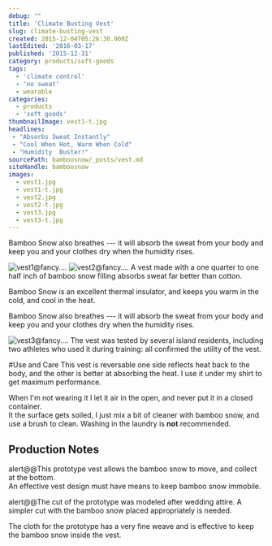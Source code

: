 ```yaml
---
debug: ""
title: 'Climate Busting Vest'
slug: climate-busting-vest
created: 2015-12-04T05:26:30.000Z
lastEdited: '2016-03-17'
published: '2015-12-31'
category: products/soft-goods
tags:
  - 'climate control'
  - 'no sweat'
  - wearable
categories:
  - products
  - 'soft goods'
thumbnailImage: vest1-t.jpg
headlines:
 - "Absorbs Sweat Instantly"
 - "Cool When Hot, Warm When Cold"
 - "Humidity  Buster!"
sourcePath: bamboosnow/_posts/vest.md
siteHandle: bamboosnow
images:
  - vest1.jpg
  - vest1-t.jpg
  - vest2.jpg
  - vest2-t.jpg
  - vest3.jpg
  - vest3-t.jpg
---
```

Bamboo Snow also breathes --- it will absorb the sweat from your body and keep you and your clothes dry when the humidity rises.
<!-- excerpt -->
![vest1@fancy....](@pathToMe/vest1.jpg "reversable vest- black out")
![vest2@fancy....](@pathToMe/vest2.jpg "reversable vest - white out" )
A vest made with a one quarter to one half inch of bamboo snow filling absorbs sweat far better than cotton.

Bamboo Snow is an excellent thermal insulator, and keeps you warm in the cold, and cool in the heat.

Bamboo Snow also breathes --- it will absorb the sweat from your body and keep you and your clothes dry when the humidity rises.

![vest3@fancy....](@pathToMe/vest3.jpg "Climate Control Vest@320px 240px" )
The vest was tested by several island residents, including two athletes who used it during training: all confirmed the utility of the vest.

#Use and Care
This vest is reversable one side reflects heat back to the body, and the other is better at absorbing the heat.  I use it under my shirt to get maximum performance.

When I'm not wearing it I let it air in the open, and never put it in a closed container.  
It the surface gets soiled, I just mix a bit of cleaner with bamboo snow, and use a brush to clean.  Washing in the laundry is **not** recommended.

## Production Notes
alert@@This prototype vest allows the bamboo snow to move, and collect at the bottom.  
An effective vest design must have means to keep bamboo snow immobile.

alert@@The cut of the prototype was modeled after wedding attire.  A simpler cut with the bamboo snow placed appropriately is needed.

The cloth for the prototype has a very fine weave and is effective to keep the bamboo snow inside the vest.  

